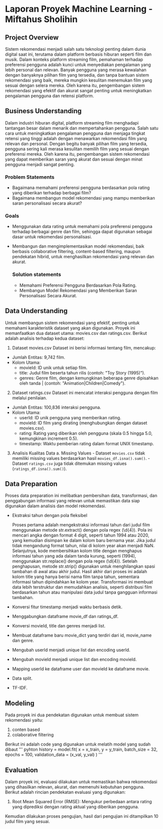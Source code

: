 # Laporan Proyek Machine Learning - Miftahus Sholihin

## Project Overview
Sistem rekomendasi menjadi salah satu teknologi penting dalam dunia digital saat ini, terutama dalam platform berbasis hiburan seperti film dan musik. Dalam konteks platform streaming film, pemahaman terhadap preferensi pengguna adalah kunci untuk menyediakan pengalaman yang lebih personal dan relevan. Banyak pengguna yang merasa kewalahan dengan banyaknya pilihan film yang tersedia, dan tanpa bantuan sistem rekomendasi yang baik, mereka mungkin kesulitan menemukan film yang sesuai dengan selera mereka. Oleh karena itu, pengembangan sistem rekomendasi yang efektif dan akurat sangat penting untuk meningkatkan pengalaman pengguna dan retensi platform.


## Business Understanding
Dalam industri hiburan digital, platform streaming film menghadapi tantangan besar dalam menarik dan mempertahankan pengguna. Salah satu cara untuk meningkatkan pengalaman pengguna dan menjaga tingkat retensi yang tinggi adalah dengan menawarkan rekomendasi film yang relevan dan personal. Dengan begitu banyak pilihan film yang tersedia, pengguna sering kali merasa kesulitan memilih film yang sesuai dengan preferensi mereka. Oleh karena itu, pengembangan sistem rekomendasi yang dapat memberikan saran yang akurat dan sesuai dengan minat pengguna menjadi sangat penting.

### Problem Statements

- Bagaimana memahami preferensi pengguna berdasarkan pola rating yang diberikan terhadap berbagai film?
- Bagaimana membangun model rekomendasi yang mampu memberikan saran personalisasi secara akurat?

### Goals

- Menggunakan data rating untuk memahami pola preferensi pengguna terhadap berbagai genre dan film, sehingga dapat digunakan sebagai dasar untuk rekomendasi personalisasi.
- Membangun dan mengimplementasikan model rekomendasi, baik berbasis collaborative filtering, content-based filtering, maupun pendekatan hibrid, untuk menghasilkan rekomendasi yang relevan dan akurat.

    ### Solution statements
    - Memahami Preferensi Pengguna Berdasarkan Pola Rating.
    - Membangun Model Rekomendasi yang Memberikan Saran Personalisasi Secara Akurat.

## Data Understanding
Untuk membangun sistem rekomendasi yang efektif, penting untuk memahami karakteristik dataset yang akan digunakan. Proyek ini memanfaatkan dua dataset utama: movies.csv dan ratings.csv. Berikut adalah analisis terhadap kedua dataset:
1. Dataset movies.csv
Dataset ini berisi informasi tentang film, mencakup:
- Jumlah Entitas: 9,742 film.
- Kolom Utama:
  - movieId: ID unik untuk setiap film.
  - title: Judul film beserta tahun rilis (contoh: "Toy Story (1995)").
  - genres: Genre film, dengan kemungkinan beberapa genre dipisahkan oleh tanda | (contoh: "Animation|Children|Comedy").
 
2. Dataset ratings.csv
Dataset ini mencatat interaksi pengguna dengan film melalui penilaian.
- Jumlah Entitas: 100,836 interaksi pengguna.
- Kolom Utama:
  - userId: ID unik pengguna yang memberikan rating.
  - movieId: ID film yang dirating (menghubungkan dengan dataset movies.csv).
  - rating: Rating yang diberikan oleh pengguna (skala 0.5 hingga 5.0, kemungkinan increment 0.5).
  - timestamp: Waktu pemberian rating dalam format UNIX timestamp.
3.  Analisis Kualitas Data
    a. Missing Values
        - Dataset `movies.csv` tidak memiliki missing values berdasarkan hasil `movies_df.isna().sum()`.
        - Dataset `ratings.csv` juga tidak ditemukan missing values (`ratings_df.isna().sum()`).
 

## Data Preparation
Proses data preparation ini melibatkan pembersihan data, transformasi, dan penggabungan informasi yang relevan untuk memastikan data siap digunakan dalam analisis dan model rekomendasi.
- Ekstraksi tahun dengan pola fleksibel
  
  Proses pertama adalah mengekstraksi informasi tahun dari judul film menggunakan metode str.extract() dengan pola regex (\d{4}). Pola ini mencari angka dengan format 4 digit, seperti tahun 1994 atau 2020, yang kemudian disimpan ke dalam kolom baru bernama year. Jika judul tidak mengandung format tahun, nilai di kolom year akan menjadi NaN. Selanjutnya, kode membersihkan kolom title dengan menghapus informasi tahun yang ada dalam tanda kurung, seperti (1994), menggunakan str.replace() dengan pola regex \(\d{4}\). Setelah penghapusan, metode str.strip() digunakan untuk menghilangkan spasi tambahan di awal atau akhir judul. Hasil akhir dari proses ini adalah kolom title yang hanya berisi nama film tanpa tahun, sementara informasi tahun dipindahkan ke kolom year. Transformasi ini membuat data lebih terstruktur dan memudahkan analisis, seperti distribusi film berdasarkan tahun atau manipulasi data judul tanpa gangguan informasi tambahan.
- Konversi fitur timestamp menjadi waktu berbasis detik.
- Menggabungkan dataframe movie_df dan ratings_df.
- Konversi movieId, title dan genres menjadi list.
- Membuat dataframe baru movie_dict yang terdiri dari id, movie_name dan genre.
- Mengubah userId menjadi unique list dan encoding userId.
- Mengubah movieId menjadi unique list dan encoding movieId.
- Mapping userId ke dataframe user dan movieId ke dataframe movie.
- Data split.
- TF-IDF.


## Modeling
Pada proyek ini dua pendekatan digunakan untuk membuat sistem rekomendasi yaitu:
1. conten based
2. colaborative filtering

Berikut ini adalah code yang digunakan untuk melatih model yang sudah dibaut
''' pyhton history = model.fit(
    x = x_train,
    y = y_train,
    batch_size = 32,
    epochs = 100,
    validation_data = (x_val, y_val)
)
'''

## Evaluation
Dalam proyek ini, evaluasi dilakukan untuk memastikan bahwa rekomendasi yang dihasilkan relevan, akurat, dan memenuhi kebutuhan pengguna. Berikut adalah rincian pendekatan evaluasi yang digunakan:
1. Root Mean Squared Error (RMSE): Mengukur perbedaan antara rating yang diprediksi dengan rating aktual yang diberikan pengguna.

 Kemudian dilakukan proses pengujian, hasil dari pengujian ini ditampilkan 10 judul film yang sesuai.
